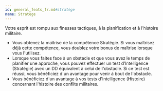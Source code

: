 ```yaml
---
id: general_feats_fr.md#stratège
name: Stratège
---
```


Votre esprit est rompu aux finesses tactiques, à la planification et à l'histoire militaire.

* Vous obtenez la maîtrise de la compétence Stratégie. Si vous maîtrisez déjà cette compétence, vous doublez votre bonus de maîtrise lorsque vous l'utilisez.
* Lorsque vous faites face à un obstacle et que vous avez le temps de planifier une approche, vous pouvez effectuer un test d'Intelligence (Stratégie) avec un DD équivalent à celui de l'obstacle. Si ce test est réussi, vous bénéficiez d'un avantage pour venir à bout de l'obstacle.
* Vous bénéficiez d'un avantage à vos tests d'Intelligence (Histoire) concernant l'histoire des conflits militaires.

